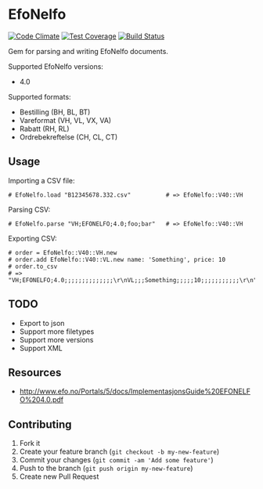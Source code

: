 # EfoNelfo

[![Code Climate](https://codeclimate.com/github/rorkjop/efonelfo/badges/gpa.svg)](https://codeclimate.com/github/rorkjop/efonelfo)
[![Test Coverage](https://codeclimate.com/github/rorkjop/efonelfo/badges/coverage.svg)](https://codeclimate.com/github/rorkjop/efonelfo/coverage)
[![Build Status](https://travis-ci.org/rorkjop/efonelfo.svg?branch=master)](https://travis-ci.org/rorkjop/efonelfo)

Gem for parsing and writing EfoNelfo documents.

Supported EfoNelfo versions:

* 4.0

Supported formats:

* Bestilling (BH, BL, BT)
* Vareformat (VH, VL, VX, VA)
* Rabatt (RH, RL)
* Ordrebekreftelse (CH, CL, CT)

## Usage

Importing a CSV file:

    # EfoNelfo.load "B12345678.332.csv"          # => EfoNelfo::V40::VH

Parsing CSV:

    # EfoNelfo.parse "VH;EFONELFO;4.0;foo;bar"   # => EfoNelfo::V40::VH

Exporting CSV:

    # order = EfoNelfo::V40::VH.new
    # order.add EfoNelfo::V40::VL.new name: 'Something', price: 10
    # order.to_csv
    # => "VH;EFONELFO;4.0;;;;;;;;;;;;;;\r\nVL;;;Something;;;;;10;;;;;;;;;;;\r\n"


## TODO

* Export to json
* Support more filetypes
* Support more versions
* Support XML

## Resources

* http://www.efo.no/Portals/5/docs/ImplementasjonsGuide%20EFONELFO%204.0.pdf


## Contributing

1. Fork it
2. Create your feature branch (`git checkout -b my-new-feature`)
3. Commit your changes (`git commit -am 'Add some feature'`)
4. Push to the branch (`git push origin my-new-feature`)
5. Create new Pull Request
